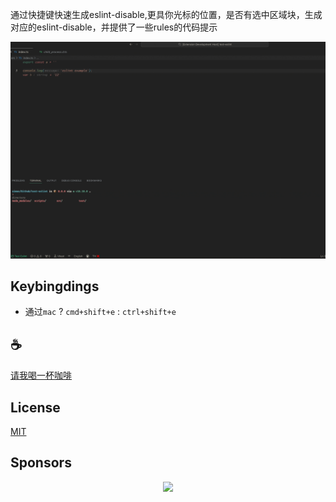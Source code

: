 通过快捷键快速生成eslint-disable,更具你光标的位置，是否有选中区域块，生成对应的eslint-disable，并提供了一些rules的代码提示

![demo](/assets/demo.gif)

## Keybingdings
- 通过`mac` ? `cmd+shift+e` : `ctrl+shift+e`

## :coffee:

[请我喝一杯咖啡](https://github.com/Simon-He95/sponsor)

## License

[MIT](./license)

## Sponsors

<p align="center">
  <a href="https://cdn.jsdelivr.net/gh/Simon-He95/sponsor/sponsors.svg">
    <img src="https://cdn.jsdelivr.net/gh/Simon-He95/sponsor/sponsors.png"/>
  </a>
</p>
